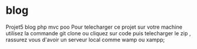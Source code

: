 # blog
Projet5 blog php mvc poo
Pour telecharger ce projet sur votre machine utilisez la commande git clone ou cliquez sur code puis telecharger le zip ,
rassurez vous d'avoir un serveur local comme wamp ou xampp;
